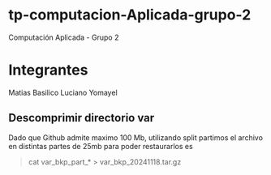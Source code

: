 # tp-computacion-Aplicada-grupo-2
Computación Aplicada - Grupo 2

# Integrantes
Matias Basilico
Luciano Yomayel

## Descomprimir directorio var

Dado que Github admite maximo 100 Mb, utilizando split partimos el archivo en distintas partes de 25mb para poder restaurarlos es
> cat var_bkp_part_* > var_bkp_20241118.tar.gz
